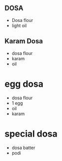 DOSA
---
* Dosa flour
* light oil

Karam Dosa
---
* dosa flour
* karam
* oil

# egg dosa
* dosa flour
* 1 egg
* oil
* karam

# special dosa
* dosa batter
* podi
